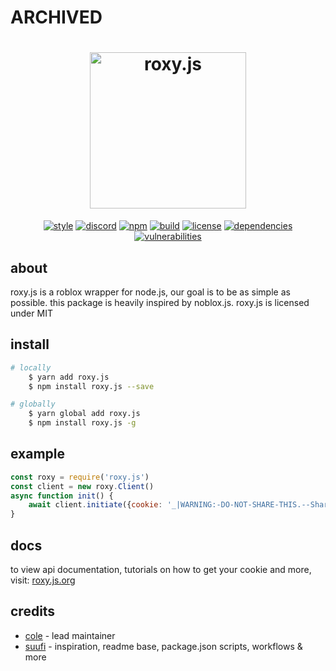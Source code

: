 <h1>ARCHIVED</h1>

<h1 align="center">
    <img src="https://raw.githubusercontent.com/colenh/roxy.js/main/docs_include/roxyjs-banner.png" alt="roxy.js" width="250"/>
    <br>
</h1>

<p align="center">
    <a href="https://standardjs.com"><img src="https://img.shields.io/badge/code_style-standard-blue.svg?style=flat-square" alt="style"/></a>
    <a href="https://discord.gg/WK2qTecTkJ"><img src="https://img.shields.io/badge/discord-roxy.js-blue.svg?style=flat-square" alt="discord"></a>
    <a href="https://www.npmjs.com/package/roxy.js"><img src="https://img.shields.io/npm/v/roxy.js.svg?style=flat-square" alt="npm"></a>
    <a href="https://travis-ci.com/colenh/roxy.js"><img src="https://img.shields.io/travis/com/colenh/roxy.js?style=flat-square" alt="build"/></a>
    <a href="https://app.fossa.com/projects/git%2Bgithub.com%2Fcolenh%2Froxy.js?ref=badge_shield"><img src="https://app.fossa.com/api/projects/git%2Bgithub.com%2Fcolenh%2Froxy.js.svg?type=shield" alt="license"></a>
    <a href="https://david-dm.org/colenh/roxy.js"><img src="https://status.david-dm.org/gh/colenh/roxy.js.svg?style=flat-square" alt="dependencies"></a>
    <a href="https://david-dm.org/colenh/roxy.js"><img src="https://img.shields.io/snyk/vulnerabilities/npm/roxy.js.svg?style=flat-square" alt="vulnerabilities"></a>
</p>

## about

roxy.js is a roblox wrapper for node.js, our goal is to be as simple as possible. this package is heavily inspired by noblox.js. roxy.js is licensed under MIT

## install

```bash
# locally
    $ yarn add roxy.js
    $ npm install roxy.js --save

# globally
    $ yarn global add roxy.js
    $ npm install roxy.js -g
```

## example

```js
const roxy = require('roxy.js')
const client = new roxy.Client()
async function init() {
    await client.initiate({cookie: '_|WARNING:-DO-NOT-SHARE-THIS.--Sharing-this-will-allow-someone-to-log-in-as-you-and-to-steal-your-ROBUX-and-items.|_12345678901234567890'})
}
```

## docs

to view api documentation, tutorials on how to get your cookie and more, visit: [roxy.js.org](https://roxy.js.org/)

## credits

* [cole](https://github.com/colenh) - lead maintainer
* [suufi](https://github.com/suufi) - inspiration, readme base, package.json scripts, workflows & more
